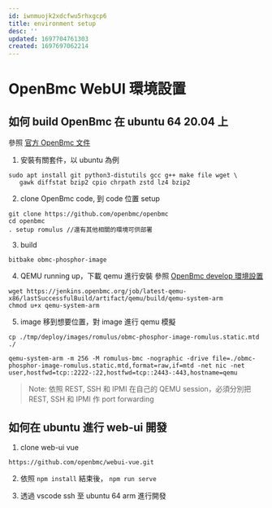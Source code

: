 ```yaml
---
id: iwnmuojk2xdcfwu5rhxgcp6
title: environment setup
desc: ''
updated: 1697704761303
created: 1697697062214
---
```


# OpenBmc WebUI 環境設置

## 如何 build OpenBmc 在 ubuntu 64 20.04 上

參照 [官方 OpenBmc 文件](https://github.com/openbmc/openbmc)
 
 1. 安裝有關套件，以 ubuntu 為例
 ```
 sudo apt install git python3-distutils gcc g++ make file wget \
    gawk diffstat bzip2 cpio chrpath zstd lz4 bzip2
 ```

 2. clone OpenBmc code, 到 code 位置 setup

 ```
 git clone https://github.com/openbmc/openbmc
 cd openbmc
 . setup romulus //還有其他相關的環境可供部署
 ```

 3. build

 `bitbake obmc-phosphor-image`

 4. QEMU running up，下載 qemu 進行安裝
   參照 [OpenBmc develop 環境設置](https://github.com/openbmc/docs/blob/master/development/dev-environment.md)

  ```
  wget https://jenkins.openbmc.org/job/latest-qemu-x86/lastSuccessfulBuild/artifact/qemu/build/qemu-system-arm
  chmod u+x qemu-system-arm
  ```

 5. image 移到想要位置，對 image 進行 qemu 模擬

 ```
 cp ./tmp/deploy/images/romulus/obmc-phosphor-image-romulus.static.mtd ./

 qemu-system-arm -m 256 -M romulus-bmc -nographic -drive file=./obmc-phosphor-image-romulus.static.mtd,format=raw,if=mtd -net nic -net user,hostfwd=tcp::2222-:22,hostfwd=tcp::2443-:443,hostname=qemu
 ```
 > Note: 依照 REST, SSH 和 IPMI 在自己的 QEMU session，必須分別把 REST, SSH 和 IPMI 作 port forwarding

 ## 如何在 ubuntu 進行 web-ui 開發

 1. clone web-ui vue

 ```
 https://github.com/openbmc/webui-vue.git
 ```

 2. 依照 `npm install` 結束後， `npm run serve`

 3. 透過 vscode ssh 至 ubuntu 64 arm 進行開發